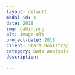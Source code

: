 ```yaml
---
layout: default
modal-id: 1
date: 2018
img: cabin.png
alt: image-alt
project-date: 2018
client: Start Bootstrap
category: Data Analysis
description: 
 
---
```

